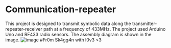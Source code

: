 # Communication-repeater
This project is designed to transmit symbolic data along the transmitter-repeater-receiver path at a frequency of 433MHz.
The project used Arduino Uno and RF433 radio sensors.
The assembly diagram is shown in the image.
![image](https://github.com/user-attachments/assets/b99dda95-4503-4f65-81ac-8b6d45d6644c)
#Fr0m Sk4gg4n with l0v3 <3

